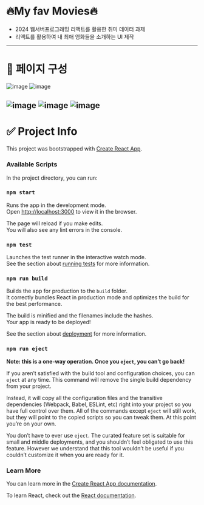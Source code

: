 # 🔥My fav Movies🔥
- 2024 웹서버프로그래밍 리액트를 활용한 취미 데이터 과제
- 리액트를 활용하여 내 최애 영화들을 소개하는 UI 제작

---
# 🔎 페이지 구성
![image](https://github.com/user-attachments/assets/80c6b98a-231b-4539-be50-355be3135061)
![image](https://github.com/user-attachments/assets/1e2bc586-4ecf-49a6-9300-923d2a590df3)

![image](https://github.com/user-attachments/assets/419edacc-4d8e-4502-81af-b82679ea32ab)
![image](https://github.com/user-attachments/assets/438f72b3-ee5c-4314-b5eb-da804c79efea)
![image](https://github.com/user-attachments/assets/5cab456f-df2b-4849-9065-5c3176976d18)
---
# ✅ Project Info

This project was bootstrapped with [Create React App](https://github.com/facebook/create-react-app).

### Available Scripts

In the project directory, you can run:

### `npm start`

Runs the app in the development mode.<br>
Open [http://localhost:3000](http://localhost:3000) to view it in the browser.

The page will reload if you make edits.<br>
You will also see any lint errors in the console.

### `npm test`

Launches the test runner in the interactive watch mode.<br>
See the section about [running tests](https://facebook.github.io/create-react-app/docs/running-tests) for more information.

### `npm run build`

Builds the app for production to the `build` folder.<br>
It correctly bundles React in production mode and optimizes the build for the best performance.

The build is minified and the filenames include the hashes.<br>
Your app is ready to be deployed!

See the section about [deployment](https://facebook.github.io/create-react-app/docs/deployment) for more information.

### `npm run eject`

**Note: this is a one-way operation. Once you `eject`, you can’t go back!**

If you aren’t satisfied with the build tool and configuration choices, you can `eject` at any time. This command will remove the single build dependency from your project.

Instead, it will copy all the configuration files and the transitive dependencies (Webpack, Babel, ESLint, etc) right into your project so you have full control over them. All of the commands except `eject` will still work, but they will point to the copied scripts so you can tweak them. At this point you’re on your own.

You don’t have to ever use `eject`. The curated feature set is suitable for small and middle deployments, and you shouldn’t feel obligated to use this feature. However we understand that this tool wouldn’t be useful if you couldn’t customize it when you are ready for it.

### Learn More

You can learn more in the [Create React App documentation](https://facebook.github.io/create-react-app/docs/getting-started).

To learn React, check out the [React documentation](https://reactjs.org/).
